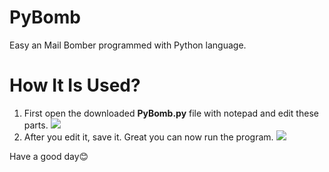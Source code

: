 # PyBomb
Easy an Mail Bomber programmed with Python language.
# How It Is Used?
1) First open the downloaded <b>PyBomb.py</b> file with notepad and edit these parts.
<img src="https://scontent.fist1-2.fna.fbcdn.net/v/t1.15752-9/50975180_2316378841962787_8996732080138223616_n.png?_nc_cat=109&_nc_ht=scontent.fist1-2.fna&oh=70ca9e4e1ea86faf52dae3591de6ded1&oe=5D00471B"></img>
2) After you edit it, save it. Great you can now run the program.
<img src="https://scontent.fist1-2.fna.fbcdn.net/v/t1.15752-9/50936461_1974197609554370_1292496564358479872_n.png?_nc_cat=109&_nc_ht=scontent.fist1-2.fna&oh=6a36c6d05ec17ab6eb6dac8ae51d1ef5&oe=5CB3D5FD"></img>

Have a good day😊
